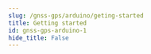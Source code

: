 ```yaml
---
slug: /gnss-gps/arduino/geting-started 
title: Getting started
id: gnss-gps-arduino-1 
hide_title: False
---
```

